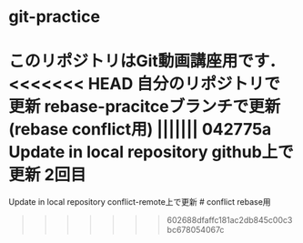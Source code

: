 # git-practice
このリポジトリはGit動画講座用です．
<<<<<<< HEAD
自分のリポジトリで更新
rebase-pracitceブランチで更新(rebase conflict用)
||||||| 042775a
Update in local repository
github上で更新 2回目
=======
Update in local repository
conflict-remote上で更新 # conflict
rebase用
>>>>>>> 602688dfaffc181ac2db845c00c3bc678054067c
